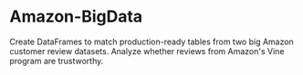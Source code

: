 # Amazon-BigData
Create DataFrames to match production-ready tables from two big Amazon customer review datasets. Analyze whether reviews from Amazon's Vine program are trustworthy.
